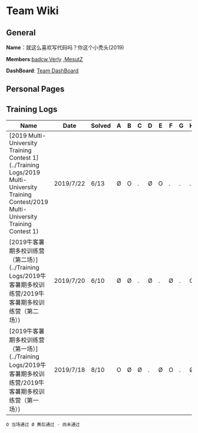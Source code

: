 
# Team Wiki

## General

**Name**：就这么喜欢写代码吗？你这个小秃头(2019)

**Members**:[badcw](https://codeforces.com/profile/badcw),[Verly](https://codeforces.com/profile/Verly) ,[MesutZ](https://codeforces.com/profile/MesutZ)

**DashBoard**: [Team DashBoard](http://www.weaselcrow.com/pro/cf/team/?h=badcw;Verly)

## Personal Pages








## Training Logs

| Name                                                         | Date      | Solved | A    | B    | C    | D    | E    | F    | G    | H    | I    | J    | K    | L    | M    |
| ------------------------------------------------------------ | --------- | ------ | ---- | ---- | ---- | ---- | ---- | ---- | ---- | ---- | ---- | ---- | ---- | ---- | ---- |
| [2019 Multi-University Training Contest 1](../Training Logs/2019 Multi-University Training Contest/2019 Multi-University Training Contest 1) | 2019/7/22 | 6/13   | Ø    | O    | .    | Ø    | O    | .    | .    | .    | Ø    | .    | .    | .    | Ø    |
| [2019牛客暑期多校训练营（第二场）](../Training Logs/2019牛客暑期多校训练营/2019牛客暑期多校训练营（第二场）) | 2019/7/20 | 6/10   | Ø    | Ø    | .    | Ø    | .    | Ø    | .    | O    | .    | Ø    |      |      |      |
| [2019牛客暑期多校训练营（第一场）](../Training Logs/2019牛客暑期多校训练营/2019牛客暑期多校训练营（第一场）) | 2019/7/18 | 8/10   | O    | Ø    | Ø    | .    | Ø    | O    | .    | Ø    | Ø    | O    |      |      |      |

`O 当场通过 Ø 赛后通过 · 尚未通过 `